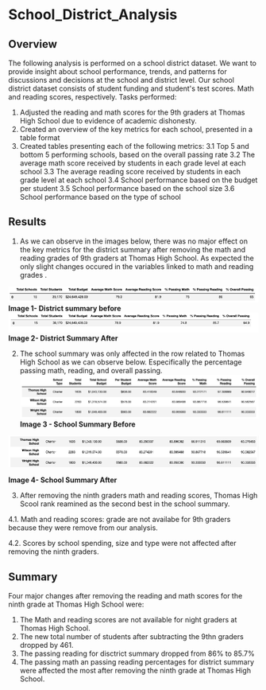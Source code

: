 # **School_District_Analysis**
## **Overview**
The following analysis is performed  on a school district dataset. We want to provide insight about school performance, trends, and patterns for discussions and decisions at the school and district level. Our school district dataset consists of student funding and student's test scores. Math and reading scores, respectively. 
Tasks performed:

1. Adjusted the reading and math scores for the 9th graders at Thomas High School due to evidence of academic dishonesty.
2. Created an overview of the key metrics for each school, presented in a table format
3. Created tables presenting each of the following metrics:
    3.1 Top 5 and bottom 5 performing schools, based on the overall passing rate
    3.2 The average math score received by students in each grade level at each school
    3.3 The average reading score received by students in each grade level at each school
    3.4 School performance based on the budget per student
    3.5 School performance based on the school size 
    3.6 School performance based on the type of school

## **Results**

1. As we can observe in the images below, there was no major effect on the key metrics for the district summary after removing the math and reading grades  of 9th graders at Thomas High School. As expected the only slight changes occured in the variables linked to math and reading grades .

![Distric Summary Before Changes](Resources/District_summary_old.jpg)
 **Image 1- District summary before**
![District Summary After Changes](Resources/District_summary_current.jpg)
**Image 2- District Summary After**

2. The school summary was only affected in the row related to Thomas High School as we can observe below. Especifically the percentage passing math, reading, and overall passing.
![Per School Summary Before](Resources/Per_School_Summary_before.jpg)
**Image 3 - School Summary Before**

![Per School Summary After](Resources/Per_School_Summary_After.jpg)

**Image 4- School Summary After**

3. After removing the ninth graders math and reading scores, Thomas High Scool rank reamined as the second best in the school summary.  

4.1. Math and reading scores: grade are not availabe for 9th graders because they were remove from our analysis.

4.2. Scores by school spending, size and type  were not affected after removing the ninth graders.

## **Summary**
Four major changes after removing the reading and math scores for the ninth grade at Thomas High School were:
1. The Math and reading scores are not available for night graders at Thomas High School.
2. The new total number of students after subtracting the 9thn graders dropped by 461.
3. The passing reading for disctrict summary dropped from 86% to 85.7%
4. The passing math an passing reading percentages for district summary were affected the most after removing the ninth grade at Thomas High School.


